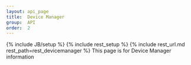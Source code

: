 ```yaml
---
layout: api_page
title:  Device Manager
group:  API
order:  2
---
```

{% include JB/setup %}
{% include rest_setup %}
{% include rest_url.md rest_path=rest_devicemanager %}
This page is for Device Manager information